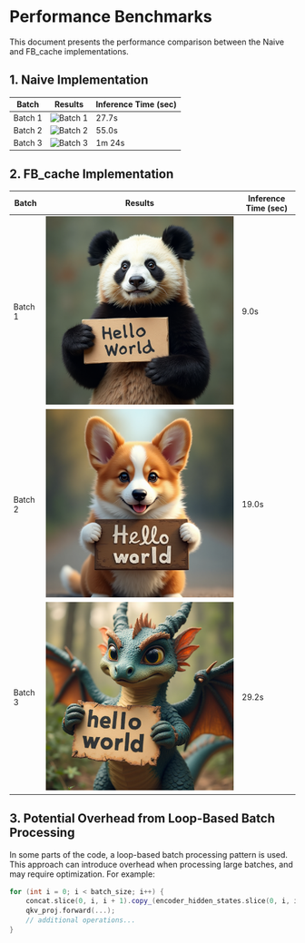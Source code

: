 # Performance Benchmarks

This document presents the performance comparison between the Naive and FB_cache implementations.

## 1. Naive Implementation

| Batch    | Results                                               | Inference Time (sec) |
|----------|-------------------------------------------------------|----------------------|
| Batch 1  | ![Batch 1](results/batch_1/flux.1-dev.png)            | 27.7s                |
| Batch 2  | ![Batch 2](results/batch_2/flux.1-dev.png)            | 55.0s                |
| Batch 3  | ![Batch 3](results/batch_3/flux.1-dev.png)            | 1m 24s               |

## 2. FB_cache Implementation

| Batch    | Results                                               | Inference Time (sec) |
|----------|-------------------------------------------------------|----------------------|
| Batch 1  | ![Batch 1](results/batch_1_FB_cache/flux_t_batch_1.png) | 9.0s                 |
| Batch 2  | ![Batch 2](results/batch_2_FB_cache/flux_t_batch_2.png) | 19.0s                |
| Batch 3  | ![Batch 3](results/batch_3_FB_cache/flux_t_batch_3.png) | 29.2s                |

## 3. Potential Overhead from Loop-Based Batch Processing

In some parts of the code, a loop-based batch processing pattern is used. This approach can introduce overhead when processing large batches, and may require optimization. For example:

```cpp
for (int i = 0; i < batch_size; i++) {
    concat.slice(0, i, i + 1).copy_(encoder_hidden_states.slice(0, i, i + 1));
    qkv_proj.forward(...);
    // additional operations...
}
